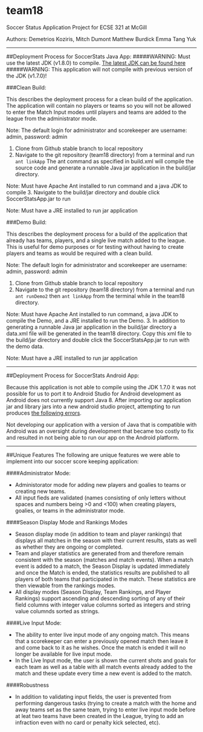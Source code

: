 # team18

Soccer Status Application 
Project for ECSE 321 at McGill

Authors:
Demetrios Koziris,
Mitch Dumont
Matthew Burdick
Emma Tang Yuk
___
##Deployment Process for SoccerStats Java App:
#####WARNING: Must use the latest JDK (v1.8.0) to compile. [The latest JDK can be found here](http://www.oracle.com/technetwork/java/javase/downloads/jdk8-downloads-2133151.html)
#####WARNING: This application will not compile with previous version of the JDK (v1.7.0)!

###Clean Build:

This describes the deployment process for a clean build of the application. The application will contain no players or teams so you will not be allowed to enter the Match Input modes until players and teams are added to the league from the administrator mode.

  Note: The default login for administrator and scorekeeper are username: admin, password: admin

 1.	Clone from Github stable branch to local repository
 2.	Navigate to the git repository (team18 directory) from a terminal and run `ant linkApp` The ant command as specified in build.xml will compile the source code and generate a runnable Java jar application in the build/jar directory.

  Note: Must have Apache Ant installed to run command and a java JDK to compile
 3.	Navigate to the build/jar directory and double click SoccerStatsApp.jar to run

  Note: Must have a JRE installed to run jar application


###Demo Build:

This describes the deployment process for a build of the application that already has teams, players, and a single live match added to the league. This is useful for demo purposes or for testing without having to create players and teams as would be required with a clean build.

  Note: The default login for administrator and scorekeeper are username: admin, password: admin

1.	Clone from Github stable branch to local repository
2.  Navigate to the git repository (team18 directory) from a terminal and run `ant runDemo2` then `ant linkApp` from the terminal while in the team18 directory.

  Note: Must have Apache Ant installed to run command, a java JDK to compile the Demo, and a JRE installed to run the Demo.
3.	In addition to generating a runnable Java jar application in the build/jar directory a data.xml file will be generated in the team18 directory. Copy this xml file to the build/jar directory and double click the SoccerStatsApp.jar to run with the demo data.

  Note: Must have a JRE installed to run jar application

___
##Deployment Process for SoccerStats Android App:

Because this application is not able to compile using the JDK 1.7.0 it was not possible for us to port it to Android Studio for Android development as Android does not currently support Java 8.
After importing our application jar and library jars into a new android studio project, attempting to run produces [the following errors](https://stackoverflow.com/questions/30863007/unexpected-top-level-exception-bad-class-file-magic-in-android).

Not developing our application with a version of Java that is compatible with Android was an oversight during development that became too costly to fix and resulted in not being able to run our app on the Android platform.

___
##Unique Features
The following are unique features we were able to implement into our soccer score keeping application:

####Administrator Mode:
* Administorator mode for adding new players and goalies to teams or creating new teams.
* All input fieds are validated (names consisting of only letters without spaces and numbers being >0 and <100) when creating players, goalies, or teams in the administrator mode.

####Season Display Mode and Rankings Modes
* Season display mode (in addition to team and player rankings) that displays all matches in the season with their current results, stats as well as whether they are ongoing or completed.
* Team and player statistics are generated from and therefore remain consistent with the season (matches and match events). When a match event is added to a match, the Season Display is updated immediately and once the Match is ended, the statistics results are published to all players of both teams that participated in the match. These statistics are then viewable from the rankings modes.
* All display modes (Season Display, Team Rankings, and Player Rankings) support ascending and descending sorting of any of their field columns with integer value columns sorted as integers and string value columnds sorted as strings.

####Live Input Mode:
* The ability to enter live input mode of any ongoing match. This means that a scorekeeper can enter a previously opened match then leave it and come back to it as he wishes. Once the match is ended it will no longer be available for live input mode.
* In the Live Input mode, the user is shown the current shots and goals for each team as well as a table with all match events already added to the match and these update every time a new event is added to the match.

####Robustness
* In addition to validating input fields, the user is prevented from performing dangerous tasks (trying to create a match with the home and away teams set as the same team, trying to enter live input mode before at leat two teams have been created in the League, trying to add an infraction even with no card or penalty kick selected, etc).
